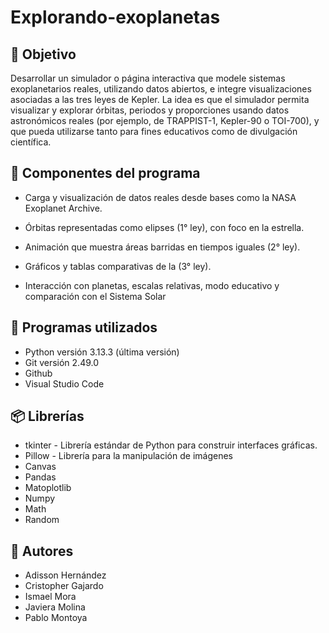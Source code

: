 # Explorando-exoplanetas

## 🎯 Objetivo
Desarrollar un simulador o página interactiva que modele sistemas exoplanetarios reales, utilizando datos abiertos, e integre visualizaciones asociadas a las tres leyes de Kepler.
La idea es que el simulador permita visualizar y explorar órbitas, periodos y proporciones usando datos astronómicos reales (por ejemplo, de TRAPPIST-1, Kepler-90 o TOI-700), y que pueda utilizarse tanto para fines educativos como de divulgación científica.

## 🧩 Componentes del programa
- Carga y visualización de datos reales desde bases como la NASA Exoplanet Archive.

- Órbitas representadas como elipses (1° ley), con foco en la estrella.

- Animación que muestra áreas barridas en tiempos iguales (2° ley).

- Gráficos y tablas comparativas de la (3° ley).

- Interacción con planetas, escalas relativas, modo educativo y comparación con el Sistema Solar

## 🚀 Programas utilizados 
- Python versión 3.13.3 (última versión)
- Git versión 2.49.0
- Github
- Visual Studio Code

## 📦 Librerías 
- tkinter - Librería estándar de Python para construir interfaces gráficas.
- Pillow - Librería para la manipulación de imágenes
- Canvas 
- Pandas
- Matoplotlib
- Numpy
- Math
- Random


## 👤 Autores
- Adisson Hernández
- Cristopher Gajardo
- Ismael Mora
- Javiera Molina
- Pablo Montoya
